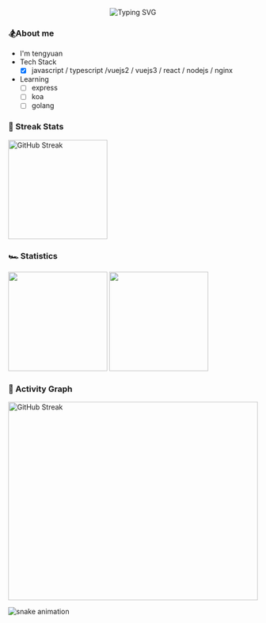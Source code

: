 <p align="center">
   <img src="https://readme-typing-svg.herokuapp.com?font=Fira+Code&pause=1000&color=BA54F7&random=false&width=460&lines=%F0%9F%91%8BHi+!+I'm+tengyuan+%EF%BC%8Cnice+to+see+u+%EF%BC%81" alt="Typing SVG" />
</p>

### 🏂About me

- I'm tengyuan
- Tech Stack
  - [x] javascript / typescript /vuejs2 / vuejs3 / react / nodejs / nginx
- Learning
  - [ ] express
  - [ ] koa
  - [ ] golang

### 🥊 Streak Stats

<div><img height="200px" src="https://github-readme-streak-stats.herokuapp.com?user=tengyuanOasis" alt="GitHub Streak" /></div>

### 🏎️ Statistics

<div>
   <img height="200px" src="https://github-readme-stats.vercel.app/api?username=tengyuanOasis" />
   <img height="200px" src="https://github-readme-stats.vercel.app/api/top-langs/?username=tengyuanOasis&layout=compact&langs_count=8" />
</div>

### 🧘 Activity Graph

<div><img height="400px"width="100%" src="https://github-readme-activity-graph.vercel.app/graph?username=tengyuanOasis&bg_color=ffffff&color=96228e&line=f40be4&point=403d3d&area=true&hide_border=true" alt="GitHub Streak" /></div>

![snake animation](https://github.com/tengyuanOasis/tengyuanOasis/blob/output/github-contribution-grid-snake.svg)
